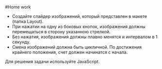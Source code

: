 ﻿#Home work

* Создайте слайдер изображений, который представлен в макете (папка Layout).
* При нажатии на одну из боковых кнопок, изображения должны перемещаться в сторону указанною стрелкой.
* Без нажатия, изображения должны плавно менятся и интервалом в 1 секунду.
* Смена изображений должна быть цикличной. По достижения крайнего положения, счет должен начинатся с начала.

Для решения задачи используйте JavaScript.